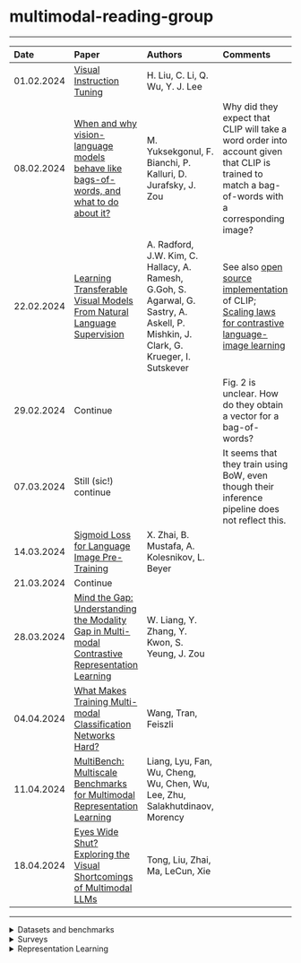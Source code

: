 # multimodal-reading-group

---
| Date | Paper | Authors | Comments |
| :--- | :---- | :------ | :------- |
| 01.02.2024 | [Visual Instruction Tuning](https://arxiv.org/abs/2304.08485) | H. Liu, C. Li, Q. Wu, Y. J. Lee ||
| 08.02.2024 | [When and why vision-language models behave like bags-of-words, and what to do about it?](https://arxiv.org/abs/2210.01936) | M. Yuksekgonul, F. Bianchi, P. Kalluri, D. Jurafsky, J. Zou | Why did they expect that CLIP will take a word order into account given that CLIP is trained to match a bag-of-words with a corresponding image? |
| 22.02.2024 | [Learning Transferable Visual Models From Natural Language Supervision](https://arxiv.org/abs/2103.00020) | A. Radford, J.W. Kim, C. Hallacy, A. Ramesh, G.Goh, S. Agarwal, G. Sastry, A. Askell, P. Mishkin, J. Clark, G. Krueger, I. Sutskever | See also [open source implementation](https://github.com/mlfoundations/open_clip) of CLIP; [Scaling laws for contrastive language-image learning](https://arxiv.org/abs/2212.07143)| 
| 29.02.2024 | Continue | | Fig. 2 is unclear. How do they obtain a vector for a bag-of-words? | 
| 07.03.2024 | Still (sic!) continue | | It seems that they train using BoW, even though their inference pipeline does not reflect this. | 
| 14.03.2024 | [Sigmoid Loss for Language Image Pre-Training](https://arxiv.org/abs/2303.15343) | X. Zhai, B. Mustafa, A. Kolesnikov, L. Beyer ||
| 21.03.2024 | Continue | | |
| 28.03.2024 | [Mind the Gap: Understanding the Modality Gap in Multi-modal Contrastive Representation Learning](https://arxiv.org/abs/2203.02053) | W. Liang, Y. Zhang, Y. Kwon, S. Yeung, J. Zou | |
| 04.04.2024 | [What Makes Training Multi-modal Classification Networks Hard?](https://arxiv.org/abs/1905.12681) | Wang, Tran, Feiszli | |
| 11.04.2024 | [MultiBench: Multiscale Benchmarks for Multimodal Representation Learning](https://arxiv.org/abs/2107.07502) | Liang, Lyu, Fan, Wu, Cheng, Wu, Chen, Wu, Lee, Zhu, Salakhutdinaov, Morency | |
| 18.04.2024 | [Eyes Wide Shut? Exploring the Visual Shortcomings of Multimodal LLMs](https://arxiv.org/abs/2401.06209) | Tong, Liu, Zhai, Ma, LeCun, Xie | |
---


<details>
<summary> Datasets and benchmarks </summary>

- [ ] Liang et al. [MULTIBENCH: Multiscale Benchmarks for Multimodal Representation Learning](https://github.com/pliang279/MultiBench)
</details>

<details>
<summary> Surveys </summary>

- [ ] Liang et al. [Foundations & Trends in Multimodal Machine Learning: Principles, Challenges, and Open Questions](https://arxiv.org/abs/2209.03430)
</details>

<details> 
<summary> Representation Learning </summary>

<details>
<summary> Latent Space Structure </summary>

- [ ] Liang et at [Mind the Gap: Understanding the Modality Gap in Multi-modal Contrastive Representation Learning](https://github.com/Weixin-Liang/Modality-Gap)
- [x] Yuksekgonul et al. [When and why vision-language models behave like bags-of-words, and what to do about it?](https://arxiv.org/abs/2210.01936)
</details>

<details>
<summary> Fusion </summary>

- [x] Liu et al. [Visual Instruction Tuning](https://arxiv.org/abs/2304.08485)
- [x] Radford et al. [Learning Transferable Visual Models From Natural Language Supervision](https://arxiv.org/abs/2103.00020)
- [x] Zhai et al. [Sigmoid Loss for Language Image Pre-Training](https://arxiv.org/abs/2303.15343)
- [ ] Nagrani et al. [Attention Bottlenecks for Multimodal Fusion](https://arxiv.org/pdf/2107.00135.pdf)
- [ ] Baevski et al. [data2vec: A General Framework for Self-supervised Learning in Speech, Vision and Language](https://arxiv.org/abs/2202.03555)
- [ ] Recasens et al. [Zorro: the masked multimodal transformer](https://arxiv.org/abs/2301.09595)
- [ ] Jaegle et al. [Perceiver: General Perception with Iterative Attention](https://arxiv.org/abs/2103.03206)
- [ ] Liu et al. [Universal Vision-Language Dense Retrieval: Learning A Unified Representation Space For Multi-Modal Retrieval](https://arxiv.org/abs/2209.00179)
- [ ] Kwon et al. [Masked Vision And Language Modeling For Multi-Modal Representation Learning](https://arxiv.org/abs/2208.02131)
- [ ] Liang et al. [High-Modality Multimodal Transformer: Quantifying Modality & Interaction Heterogeneity for High-Modality Representation Learning](https://arxiv.org/abs/2203.01311)
- [ ] Girdhar et al. [OMNIVORE: A Single Model for Many Visual Modalities](https://facebookresearch.github.io/omnivore/)
- [ ] Shvetsova et al. [Everything at Once – Multi-modal Fusion Transformer for Video Retrieval](https://github.com/ninatu/everything_at_once)
</details>

<details>
<summary> Modality Competition. Quantitative Methods of Detection of Suboptimality. </summary>
  
- [x] Wang et al. [What Makes Training Multi-modal Classification Networks Hard?](https://arxiv.org/abs/1905.12681)
- [ ] Wu et al. [Characterizing and Overcoming the Greedy Nature of Learning in Multi-modal Deep Neural Networks](https://arxiv.org/abs/2202.05306)
- [ ] Huang et al. [Modality Competition: What Makes Joint Training of Multi-modal Network Fail in Deep Learning? (Provably)](https://arxiv.org/abs/2203.12221)
</details>
